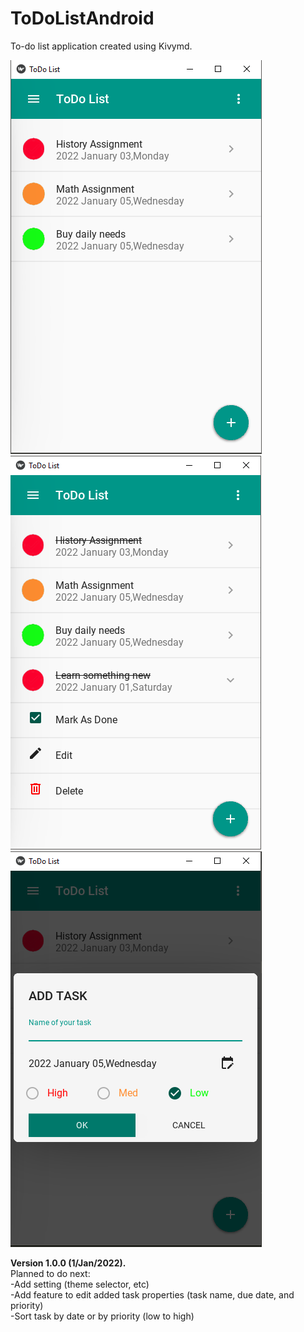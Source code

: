 # ToDoListAndroid
To-do list application created using Kivymd.

![alt text](https://github.com/AghnatHs/ToDoListAndroid/blob/main/readme_img/Front.PNG)
![alt text](https://github.com/AghnatHs/ToDoListAndroid/blob/main/readme_img/MarkDone.PNG)
![alt text](https://github.com/AghnatHs/ToDoListAndroid/blob/main/readme_img/AddTask.PNG)

**Version 1.0.0 (1/Jan/2022).**
<br />Planned to do next: 
<br />-Add setting (theme selector, etc)
<br />-Add feature to edit added task properties (task name, due date, and priority)
<br />-Sort task by date or by priority (low to high)
